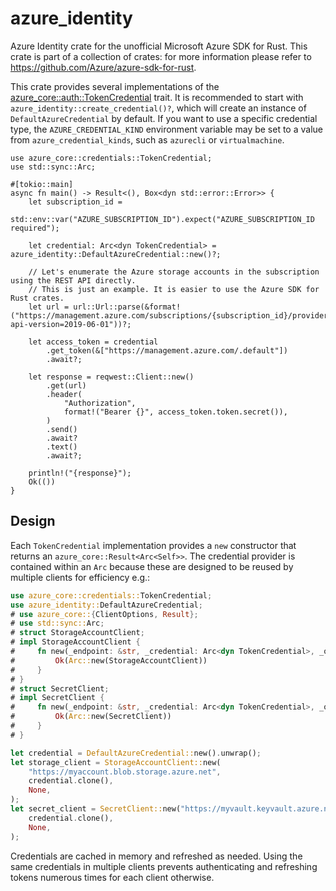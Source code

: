 # azure_identity

Azure Identity crate for the unofficial Microsoft Azure SDK for Rust. This crate is part of a collection of crates: for more information please refer to <https://github.com/Azure/azure-sdk-for-rust>.

This crate provides several implementations of the [azure_core::auth::TokenCredential](https://docs.rs/azure_core/latest/azure_core/auth/trait.TokenCredential.html) trait.
It is recommended to start with `azure_identity::create_credential()?`, which will create an instance of `DefaultAzureCredential` by default. If you want to use a specific credential type, the `AZURE_CREDENTIAL_KIND` environment variable may be set to a value from `azure_credential_kinds`, such as `azurecli` or `virtualmachine`.

```rust,no_run
use azure_core::credentials::TokenCredential;
use std::sync::Arc;

#[tokio::main]
async fn main() -> Result<(), Box<dyn std::error::Error>> {
    let subscription_id =
        std::env::var("AZURE_SUBSCRIPTION_ID").expect("AZURE_SUBSCRIPTION_ID required");

    let credential: Arc<dyn TokenCredential> = azure_identity::DefaultAzureCredential::new()?;

    // Let's enumerate the Azure storage accounts in the subscription using the REST API directly.
    // This is just an example. It is easier to use the Azure SDK for Rust crates.
    let url = url::Url::parse(&format!("https://management.azure.com/subscriptions/{subscription_id}/providers/Microsoft.Storage/storageAccounts?api-version=2019-06-01"))?;

    let access_token = credential
        .get_token(&["https://management.azure.com/.default"])
        .await?;

    let response = reqwest::Client::new()
        .get(url)
        .header(
            "Authorization",
            format!("Bearer {}", access_token.token.secret()),
        )
        .send()
        .await?
        .text()
        .await?;

    println!("{response}");
    Ok(())
}
```

## Design

Each `TokenCredential` implementation provides a `new` constructor that returns an `azure_core::Result<Arc<Self>>`. The credential provider is contained within an `Arc` because these are designed to be reused by multiple clients for efficiency e.g.:

```rust
use azure_core::credentials::TokenCredential;
use azure_identity::DefaultAzureCredential;
# use azure_core::{ClientOptions, Result};
# use std::sync::Arc;
# struct StorageAccountClient;
# impl StorageAccountClient {
#     fn new(_endpoint: &str, _credential: Arc<dyn TokenCredential>, _options: Option<ClientOptions>) -> Result<Arc<Self>> {
#         Ok(Arc::new(StorageAccountClient))
#     }
# }
# struct SecretClient;
# impl SecretClient {
#     fn new(_endpoint: &str, _credential: Arc<dyn TokenCredential>, _options: Option<ClientOptions>) -> Result<Arc<Self>> {
#         Ok(Arc::new(SecretClient))
#     }
# }

let credential = DefaultAzureCredential::new().unwrap();
let storage_client = StorageAccountClient::new(
    "https://myaccount.blob.storage.azure.net",
    credential.clone(),
    None,
);
let secret_client = SecretClient::new("https://myvault.keyvault.azure.net",
    credential.clone(),
    None,
);
```

Credentials are cached in memory and refreshed as needed. Using the same credentials in multiple clients prevents authenticating and refreshing tokens numerous times for each client otherwise.

